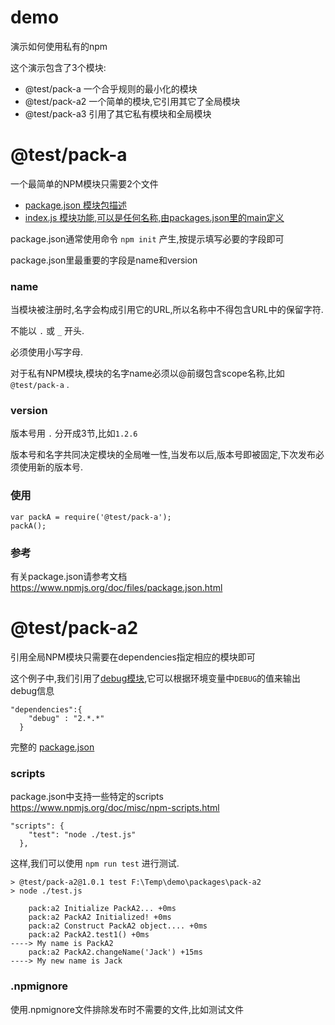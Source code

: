 demo
====

演示如何使用私有的npm

这个演示包含了3个模块:
* @test/pack-a 一个合乎规则的最小化的模块
* @test/pack-a2 一个简单的模块,它引用其它了全局模块
* @test/pack-a3 引用了其它私有模块和全局模块

# @test/pack-a
一个最简单的NPM模块只需要2个文件

  - [package.json  模块包描述](https://github.com/InCar/demo/blob/master/packages/pack-a/package.json)
  - [index.js  模块功能,可以是任何名称,由packages.json里的main定义](https://github.com/InCar/demo/blob/master/packages/pack-a/index.js)

package.json通常使用命令 `npm init` 产生,按提示填写必要的字段即可

package.json里最重要的字段是name和version

### name
当模块被注册时,名字会构成引用它的URL,所以名称中不得包含URL中的保留字符.

不能以 `.` 或 `_` 开头.

必须使用小写字母.

对于私有NPM模块,模块的名字name必须以@前缀包含scope名称,比如 `@test/pack-a` .

### version
版本号用 `.` 分开成3节,比如`1.2.6`

版本号和名字共同决定模块的全局唯一性,当发布以后,版本号即被固定,下次发布必须使用新的版本号.

### 使用
    var packA = require('@test/pack-a');
    packA();

### 参考
有关package.json请参考文档
<https://www.npmjs.org/doc/files/package.json.html>

# @test/pack-a2
引用全局NPM模块只需要在dependencies指定相应的模块即可

这个例子中,我们引用了[debug模块](https://www.npmjs.org/package/debug),它可以根据环境变量中`DEBUG`的值来输出debug信息

    "dependencies":{
        "debug" : "2.*.*"
      }

完整的 [package.json](https://github.com/InCar/demo/blob/master/packages/pack-a2/package.json)

### scripts
package.json中支持一些特定的scripts <https://www.npmjs.org/doc/misc/npm-scripts.html>

    "scripts": {
        "test": "node ./test.js"
      },

这样,我们可以使用 `npm run test` 进行测试.

    > @test/pack-a2@1.0.1 test F:\Temp\demo\packages\pack-a2
    > node ./test.js

        pack:a2 Initialize PackA2... +0ms
        pack:a2 PackA2 Initialized! +0ms
        pack:a2 Construct PackA2 object.... +0ms
        pack:a2 PackA2.test1() +0ms
    ----> My name is PackA2
        pack:a2 PackA2.changeName('Jack') +15ms
    ----> My new name is Jack

### .npmignore
使用.npmignore文件排除发布时不需要的文件,比如测试文件